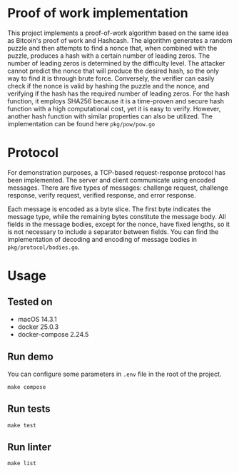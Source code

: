 # Proof of work implementation

This project implements a proof-of-work algorithm based on the same idea as Bitcoin's proof of work and Hashcash. The algorithm generates a random puzzle and then attempts to find a nonce that, when combined with the puzzle, produces a hash with a certain number of leading zeros. The number of leading zeros is determined by the difficulty level. The attacker cannot predict the nonce that will produce the desired hash, so the only way to find it is through brute force. Conversely, the verifier can easily check if the nonce is valid by hashing the puzzle and the nonce, and verifying if the hash has the required number of leading zeros. For the hash function, it employs SHA256 because it is a time-proven and secure hash function with a high computational cost, yet it is easy to verify. However, another hash function with similar properties can also be utilized. The implementation can be found here `pkg/pow/pow.go`

# Protocol

For demonstration purposes, a TCP-based request-response protocol has been implemented. The server and client communicate using encoded messages. There are five types of messages: challenge request, challenge response, verify request, verified response, and error response.

Each message is encoded as a byte slice. The first byte indicates the message type, while the remaining bytes constitute the message body. All fields in the message bodies, except for the nonce, have fixed lengths, so it is not necessary to include a separator between fields. You can find the implementation of decoding and encoding of message bodies in `pkg/protocol/bodies.go`.

# Usage

## Tested on
* macOS 14.3.1
* docker 25.0.3
* docker-compose 2.24.5

## Run demo
You can configure some parameters in `.env` file in the root of the project.
```
make compose
```

## Run tests
```
make test
```

## Run linter
```
make list
```